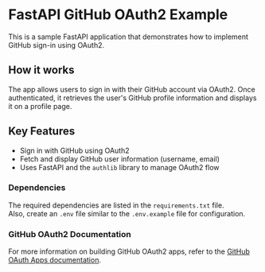 # FastAPI GitHub OAuth2 Example

This is a sample FastAPI application that demonstrates how to implement GitHub sign-in using OAuth2.

## How it works

The app allows users to sign in with their GitHub account via OAuth2. Once authenticated, it retrieves the user's GitHub profile information and displays it on a profile page.

## Key Features
- Sign in with GitHub using OAuth2
- Fetch and display GitHub user information (username, email)
- Uses FastAPI and the `authlib` library to manage OAuth2 flow

### Dependencies
The required dependencies are listed in the `requirements.txt` file. </br>
Also, create an `.env` file similar to the `.env.example` file for configuration.

### GitHub OAuth2 Documentation
For more information on building GitHub OAuth2 apps, refer to the [GitHub OAuth Apps documentation](https://docs.github.com/en/apps/oauth-apps/building-oauth-apps/authorizing-oauth-apps).